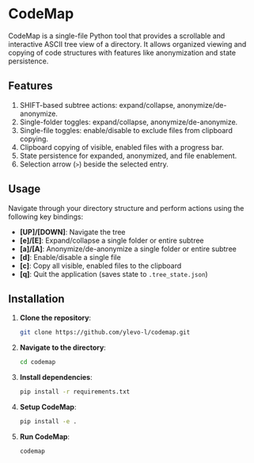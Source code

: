 # CodeMap

CodeMap is a single-file Python tool that provides a scrollable and interactive ASCII tree view of a directory. It allows organized viewing and copying of code structures with features like anonymization and state persistence.

## Features

1. SHIFT-based subtree actions: expand/collapse, anonymize/de-anonymize.
2. Single-folder toggles: expand/collapse, anonymize/de-anonymize.
3. Single-file toggles: enable/disable to exclude files from clipboard copying.
4. Clipboard copying of visible, enabled files with a progress bar.
5. State persistence for expanded, anonymized, and file enablement.
6. Selection arrow (`>`) beside the selected entry.

## Usage

Navigate through your directory structure and perform actions using the following key bindings:

- **[UP]/[DOWN]**: Navigate the tree
- **[e]/[E]**: Expand/collapse a single folder or entire subtree
- **[a]/[A]**: Anonymize/de-anonymize a single folder or entire subtree
- **[d]**: Enable/disable a single file
- **[c]**: Copy all visible, enabled files to the clipboard
- **[q]**: Quit the application (saves state to `.tree_state.json`)

## Installation

1. **Clone the repository**:

    ```bash
    git clone https://github.com/ylevo-l/codemap.git
    ```

2. **Navigate to the directory**:

    ```bash
    cd codemap
    ```

3. **Install dependencies**:

    ```bash
    pip install -r requirements.txt
    ```
    
4. **Setup CodeMap**:

    ```bash
    pip install -e .
    ```
    
4. **Run CodeMap**:

    ```bash
    codemap
    ```
    

